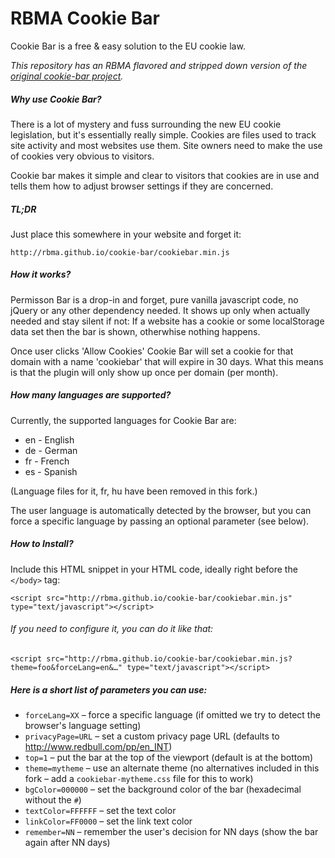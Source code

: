 RBMA Cookie Bar
===============

Cookie Bar is a free & easy solution to the EU cookie law.

_This repository has an RBMA flavored and stripped down version of the [original cookie-bar project](http://cookie-bar.eu/)._

##### Why use Cookie Bar?

There is a lot of mystery and fuss surrounding the new EU cookie legislation, but it's essentially really simple. Cookies are files used to track site activity and most websites use them. Site owners need to make the use of cookies very obvious to visitors.

Cookie bar makes it simple and clear to visitors that cookies are in use and tells them how to adjust browser settings if they are concerned.

##### TL;DR

Just place this somewhere in your website and forget it:

    http://rbma.github.io/cookie-bar/cookiebar.min.js


##### How it works?

Permisson Bar is a drop-in and forget, pure vanilla javascript code, no jQuery or any other dependency needed. It shows up only when actually needed and stay silent if not: If a website has a cookie or some localStorage data set then the bar is shown, otherwhise nothing happens.

Once user clicks 'Allow Cookies' Cookie Bar will set a cookie for that domain with a name 'cookiebar' that will expire in 30 days. What this means is that the plugin will only show up once per domain (per month).

##### How many languages are supported?

Currently, the supported languages for Cookie Bar are:

* en - English
* de - German
* fr - French
* es - Spanish

(Language files for it, fr, hu have been removed in this fork.)

The user language is automatically detected by the browser, but you can force a specific language by passing an optional parameter (see below).

##### How to Install?

Include this HTML snippet in your HTML code, ideally right before the `</body>` tag:

    <script src="http://rbma.github.io/cookie-bar/cookiebar.min.js" type="text/javascript"></script>


###### If you need to configure it, you can do it like that:

    <script src="http://rbma.github.io/cookie-bar/cookiebar.min.js?theme=foo&forceLang=en&…" type="text/javascript"></script>

##### Here is a short list of parameters you can use:

- `forceLang=XX` – force a specific language (if omitted we try to detect the browser's language setting)
- `privacyPage=URL` – set a custom privacy page URL (defaults to http://www.redbull.com/pp/en_INT)
- `top=1` – put the bar at the top of the viewport (default is at the bottom)
- `theme=mytheme` – use an alternate theme (no alternatives included in this fork – add a `cookiebar-mytheme.css` file for this to work)
- `bgColor=000000` – set the background color of the bar (hexadecimal without the `#`)
- `textColor=FFFFFF` – set the text color
- `linkColor=FF0000` – set the link text color
- `remember=NN` – remember the user's decision for NN days (show the bar again after NN days)
